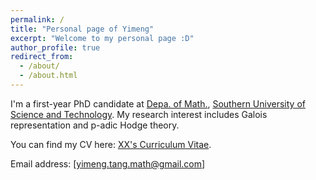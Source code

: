 ```yaml
---
permalink: /
title: "Personal page of Yimeng"
excerpt: "Welcome to my personal page :D"
author_profile: true
redirect_from: 
  - /about/
  - /about.html
---
```




I'm a first-year PhD candidate at [Depa. of Math.](https://math.sustech.edu.cn/), [Southern University of Science and Technology](http://www.sustech.edu.cn/). My research interest includes Galois representation and p-adic Hodge theory.

You can find my CV here: [XX's Curriculum Vitae](../assets/Curriculum_Vitae.pdf).

Email address: [yimeng.tang.math@gmail.com]
